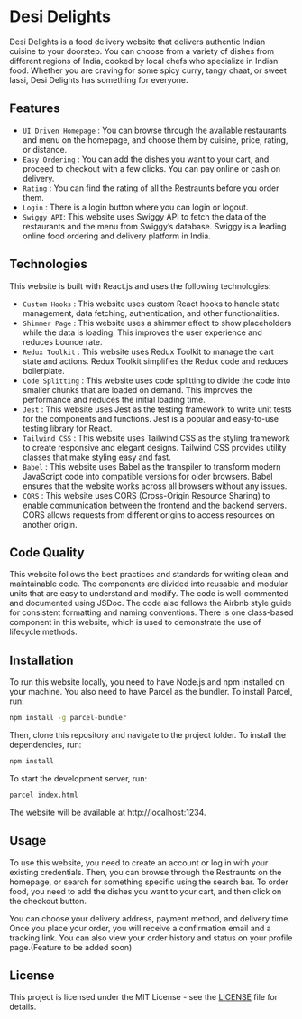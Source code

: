 # Desi Delights

Desi Delights is a food delivery website that delivers authentic Indian cuisine to your doorstep. You can choose from a variety of dishes from different regions of India, cooked by local chefs who specialize in Indian food. Whether you are craving for some spicy curry, tangy chaat, or sweet lassi, Desi Delights has something for everyone.

## Features

- `UI Driven Homepage` : You can browse through the available restaurants and menu on the homepage, and choose them by cuisine, price, rating, or distance.
- `Easy Ordering` : You can add the dishes you want to your cart, and proceed to checkout with a few clicks. You can pay online or cash on delivery.
- `Rating` : You can find the rating of all the Restraunts before you order them.
- `Login` : There is a login button where you can login or logout.
- `Swiggy API`: This website uses Swiggy API to fetch the data of the restaurants and the menu from Swiggy’s database. Swiggy is a leading online food ordering and delivery platform in India. 
## Technologies

This website is built with React.js and uses the following technologies:

- `Custom Hooks` : This website uses custom React hooks to handle state management, data fetching, authentication, and other functionalities.
- `Shimmer Page` : This website uses a shimmer effect to show placeholders while the data is loading. This improves the user experience and reduces bounce rate.
- `Redux Toolkit` : This website uses Redux Toolkit to manage the cart state and actions. Redux Toolkit simplifies the Redux code and reduces boilerplate.
- `Code Splitting` : This website uses code splitting to divide the code into smaller chunks that are loaded on demand. This improves the performance and reduces the initial loading time.
- `Jest` : This website uses Jest as the testing framework to write unit tests for the components and functions. Jest is a popular and easy-to-use testing library for React.
- `Tailwind CSS` : This website uses Tailwind CSS as the styling framework to create responsive and elegant designs. Tailwind CSS provides utility classes that make styling easy and fast.
- `Babel` : This website uses Babel as the transpiler to transform modern JavaScript code into compatible versions for older browsers. Babel ensures that the website works across all browsers without any issues.
-  `CORS` : This website uses CORS (Cross-Origin Resource Sharing) to enable communication between the frontend and the backend servers. CORS allows requests from different origins to access resources on another origin.

## Code Quality

This website follows the best practices and standards for writing clean and maintainable code. The components are divided into reusable and modular units that are easy to understand and modify. The code is well-commented and documented using JSDoc. The code also follows the Airbnb style guide for consistent formatting and naming conventions. There is one class-based component in this website, which is used to demonstrate the use of lifecycle methods.

## Installation

To run this website locally, you need to have Node.js and npm installed on your machine. You also need to have Parcel as the bundler. To install Parcel, run:

```bash
npm install -g parcel-bundler
```

Then, clone this repository and navigate to the project folder. To install the dependencies, run:

```bash
npm install
```

To start the development server, run:

```bash
parcel index.html
```

The website will be available at http://localhost:1234.

## Usage

To use this website, you need to create an account or log in with your existing credentials. Then, you can browse through the Restraunts on the homepage, or search for something specific using the search bar. To order food, you need to add the dishes you want to your cart, and then click on the checkout button. 

You can choose your delivery address, payment method, and delivery time. Once you place your order, you will receive a confirmation email and a tracking link. You can also view your order history and status on your profile page.(Feature to be added soon)

## License

This project is licensed under the MIT License - see the [LICENSE](LICENSE) file for details.
